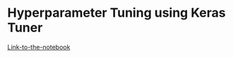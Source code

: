 # Hyperparameter Tuning using Keras Tuner

[Link-to-the-notebook](https://www.kaggle.com/code/sharathshebbar/hparam-tuning)